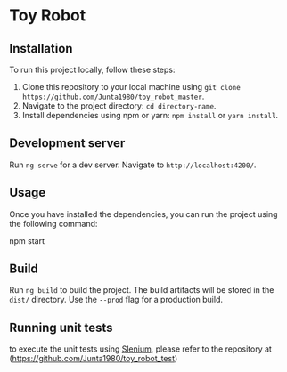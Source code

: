 # Toy Robot


## Installation

To run this project locally, follow these steps:

1. Clone this repository to your local machine using `git clone https://github.com/Junta1980/toy_robot_master`.
2. Navigate to the project directory: `cd directory-name`.
3. Install dependencies using npm or yarn: `npm install` or `yarn install`.

## Development server

Run `ng serve` for a dev server. Navigate to `http://localhost:4200/`.

## Usage

Once you have installed the dependencies, you can run the project using the following command:

npm start

## Build

Run `ng build` to build the project. The build artifacts will be stored in the `dist/` directory. Use the `--prod` flag for a production build.


## Running unit tests

to execute the unit tests using [Slenium](https://www.selenium.dev/documentation/webdriver/), please refer to the repository at (https://github.com/Junta1980/toy_robot_test)

